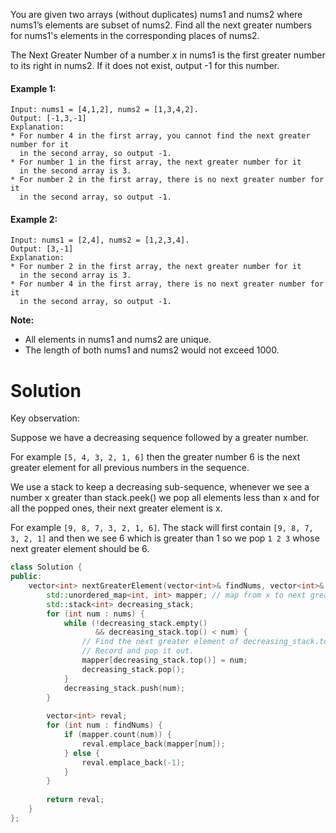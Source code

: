 You are given two arrays (without duplicates) nums1 and nums2 where nums1’s elements are subset of nums2. Find all the next greater numbers for nums1's elements in the corresponding places of nums2.

The Next Greater Number of a number x in nums1 is the first greater number to its right in nums2. If it does not exist, output -1 for this number.

#### Example 1:

```
Input: nums1 = [4,1,2], nums2 = [1,3,4,2].
Output: [-1,3,-1]
Explanation:
* For number 4 in the first array, you cannot find the next greater number for it 
  in the second array, so output -1.
* For number 1 in the first array, the next greater number for it 
  in the second array is 3.
* For number 2 in the first array, there is no next greater number for it 
  in the second array, so output -1.
```    

#### Example 2:

```
Input: nums1 = [2,4], nums2 = [1,2,3,4].
Output: [3,-1]
Explanation:
* For number 2 in the first array, the next greater number for it 
  in the second array is 3.
* For number 4 in the first array, there is no next greater number for it 
  in the second array, so output -1.
```    

__Note:__

* All elements in nums1 and nums2 are unique.
* The length of both nums1 and nums2 would not exceed 1000.

# Solution

Key observation:

Suppose we have a decreasing sequence followed by a greater number.

For example ```[5, 4, 3, 2, 1, 6]``` then the greater number 6 is the next greater element for all previous numbers in the sequence.

We use a stack to keep a decreasing sub-sequence, whenever we see a number x greater than stack.peek() we pop all elements less than x and for all the popped ones, their next greater element is x.

For example ```[9, 8, 7, 3, 2, 1, 6]```. The stack will first contain ```[9, 8, 7, 3, 2, 1]``` and then we see 6 which is greater than 1 so we pop ```1 2 3``` whose next greater element should be 6.

```cpp
class Solution {
public:
    vector<int> nextGreaterElement(vector<int>& findNums, vector<int>& nums) {
        std::unordered_map<int, int> mapper; // map from x to next greater element of x
        std::stack<int> decreasing_stack;
        for (int num : nums) {
            while (!decreasing_stack.empty() 
                   && decreasing_stack.top() < num) {
                // Find the next greater element of decreasing_stack.top().
                // Record and pop it out.
                mapper[decreasing_stack.top()] = num;
                decreasing_stack.pop();
            }
            decreasing_stack.push(num);
        }
        
        vector<int> reval;
        for (int num : findNums) {
            if (mapper.count(num)) {
                reval.emplace_back(mapper[num]);
            } else {
                reval.emplace_back(-1);
            }
        }
        
        return reval;
    }
};
```
